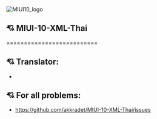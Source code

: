 ![MIUI10_logo](https://i.imgur.com/s5PsCYM.png)
## :cupid: MIUI-10-XML-Thai
==========================
## :cupid: Translator:
- 
## :cupid: For all problems:
- https://github.com/akkradet/MIUI-10-XML-Thai/issues
